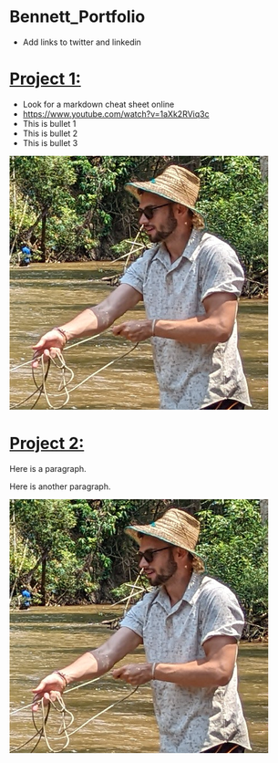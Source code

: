 # Bennett_Portfolio
* Add links to twitter and linkedin

# [Project 1:](https://github.com/bempt/project1_repo)
* Look for a markdown cheat sheet online
* https://www.youtube.com/watch?v=1aXk2RViq3c
* This is bullet 1
* This is bullet 2
* This is bullet 3

![](/images/sample.jpg)


# [Project 2:](https://github.com/bempt/project2_repo)
Here is a paragraph.

Here is another paragraph.

![](/images/sample.jpg)

